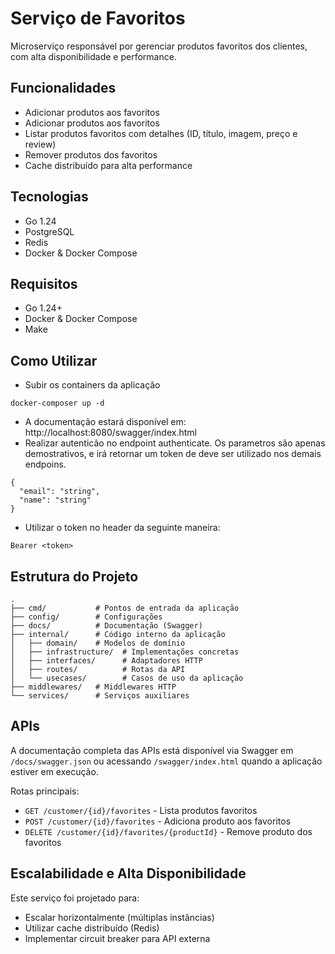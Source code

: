 # Serviço de Favoritos

Microserviço responsável por gerenciar produtos favoritos dos clientes, com alta disponibilidade e performance.

## Funcionalidades
- Adicionar produtos aos favoritos
- Adicionar produtos aos favoritos
- Listar produtos favoritos com detalhes (ID, título, imagem, preço e review)
- Remover produtos dos favoritos
- Cache distribuído para alta performance

## Tecnologias

- Go 1.24
- PostgreSQL
- Redis
- Docker & Docker Compose

## Requisitos

- Go 1.24+
- Docker & Docker Compose
- Make

## Como Utilizar
- Subir os containers da aplicação
```
docker-composer up -d
```
- A documentação estará disponível em: http://localhost:8080/swagger/index.html
- Realizar autenticão no endpoint authenticate. Os parametros são apenas demostrativos, e irá retornar um token de deve ser utilizado nos demais endpoins.
```
{
  "email": "string",
  "name": "string"
}
```
- Utilizar o token no header da seguinte maneira:
```
Bearer <token>
```
## Estrutura do Projeto

```
.
├── cmd/           # Pontos de entrada da aplicação
├── config/        # Configurações
├── docs/          # Documentação (Swagger)
├── internal/      # Código interno da aplicação
│   ├── domain/    # Modelos de domínio
│   ├── infrastructure/  # Implementações concretas
│   ├── interfaces/      # Adaptadores HTTP
│   ├── routes/          # Rotas da API
│   └── usecases/        # Casos de uso da aplicação
├── middlewares/   # Middlewares HTTP
└── services/      # Serviços auxiliares
```

## APIs

A documentação completa das APIs está disponível via Swagger em `/docs/swagger.json` ou acessando `/swagger/index.html` quando a aplicação estiver em execução.

Rotas principais:

- `GET /customer/{id}/favorites` - Lista produtos favoritos
- `POST /customer/{id}/favorites` - Adiciona produto aos favoritos
- `DELETE /customer/{id}/favorites/{productId}` - Remove produto dos favoritos


## Escalabilidade e Alta Disponibilidade

Este serviço foi projetado para:

- Escalar horizontalmente (múltiplas instâncias)
- Utilizar cache distribuído (Redis)
- Implementar circuit breaker para API externa

